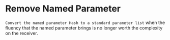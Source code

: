 # Remove Named Parameter

`Convert the named parameter Hash to a standard parameter list` when the fluency that the named parameter brings is no longer worth the complexity on the receiver.

